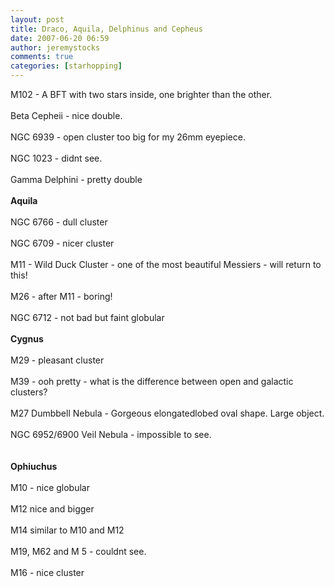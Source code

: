 ```yaml
---
layout: post
title: Draco, Aquila, Delphinus and Cepheus
date: 2007-06-20 06:59
author: jeremystocks
comments: true
categories: [starhopping]
---
```

M102 - A BFT with two stars inside, one brighter than the other.<br /><br />Beta Cepheii - nice double.<br /><br />NGC 6939 - open cluster too big for my 26mm eyepiece.<br /><br />NGC 1023 - didnt see.<br /><br />Gamma Delphini - pretty double<br /><br /><strong>Aquila</strong><br /><br />NGC 6766 - dull cluster<br /><br />NGC 6709 - nicer cluster<br /><br />M11 - Wild Duck Cluster - one of the most beautiful Messiers - will return to this!<br /><br />M26 - after M11 - boring!<br /><br />NGC 6712 - not bad but faint globular<br /><br /><strong>Cygnus</strong><br /><br />M29 - pleasant cluster<br /><br />M39 - ooh pretty - what is the difference between open and galactic clusters?<br /><br />M27 Dumbbell Nebula - Gorgeous elongatedlobed oval shape. Large object.<br /><br />NGC 6952/6900 Veil Nebula - impossible to see.<br /><br /><br /><strong>Ophiuchus</strong><br /><strong></strong><br />M10 - nice globular<br /><br />M12 nice and bigger<br /><br />M14 similar to M10 and M12<br /><br />M19, M62 and M 5 - couldnt see.<br /><br />M16 - nice cluster
